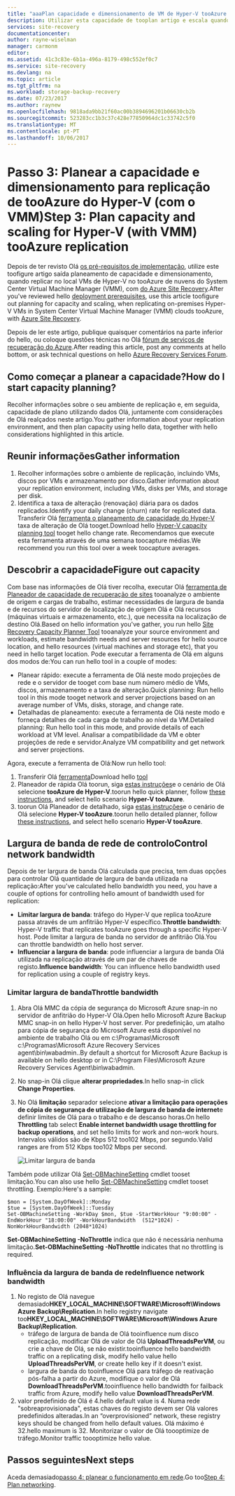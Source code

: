 ```yaml
---
title: "aaaPlan capacidade e dimensionamento de VM de Hyper-V tooAzure de replicação (com o VMM) com o Azure Site Recovery | Microsoft Docs"
description: Utilizar esta capacidade de tooplan artigo e escala quando replicar VMs de Hyper-V no VMM nuvens tooAzure, com o Azure Site Recovery
services: site-recovery
documentationcenter: 
author: rayne-wiselman
manager: carmonm
editor: 
ms.assetid: 41c3c83e-6b1a-496a-8179-498c552ef0c7
ms.service: site-recovery
ms.devlang: na
ms.topic: article
ms.tgt_pltfrm: na
ms.workload: storage-backup-recovery
ms.date: 07/23/2017
ms.author: raynew
ms.openlocfilehash: 9818ada9bb21f60ac00b3894696201b06630cb2b
ms.sourcegitcommit: 523283cc1b3c37c428e77850964dc1c33742c5f0
ms.translationtype: MT
ms.contentlocale: pt-PT
ms.lasthandoff: 10/06/2017
---
```

# <a name="step-3-plan-capacity-and-scaling-for-hyper-v-with-vmm-tooazure-replication"></a><span data-ttu-id="f3dcf-103">Passo 3: Planear a capacidade e dimensionamento para replicação de tooAzure do Hyper-V (com o VMM)</span><span class="sxs-lookup"><span data-stu-id="f3dcf-103">Step 3: Plan capacity and scaling for Hyper-V (with VMM) tooAzure replication</span></span>

<span data-ttu-id="f3dcf-104">Depois de ter revisto Olá [os pré-requisitos de implementação](vmm-to-azure-walkthrough-prerequisites.md), utilize este toofigure artigo saída planeamento de capacidade e dimensionamento, quando replicar no local VMs de Hyper-V no tooAzure de nuvens do System Center Virtual Machine Manager (VMM), com [do Azure Site Recovery](site-recovery-overview.md).</span><span class="sxs-lookup"><span data-stu-id="f3dcf-104">After you've reviewed hello [deployment prerequisites](vmm-to-azure-walkthrough-prerequisites.md), use this article toofigure out planning for capacity and scaling, when replicating on-premises Hyper-V VMs in System Center Virtual Machine Manager (VMM) clouds tooAzure, with [Azure Site Recovery](site-recovery-overview.md).</span></span>

<span data-ttu-id="f3dcf-105">Depois de ler este artigo, publique quaisquer comentários na parte inferior do hello, ou coloque questões técnicas no Olá [fórum de serviços de recuperação do Azure](https://social.msdn.microsoft.com/forums/azure/home?forum=hypervrecovmgr).</span><span class="sxs-lookup"><span data-stu-id="f3dcf-105">After reading this article, post any comments at hello bottom, or ask technical questions on hello [Azure Recovery Services Forum](https://social.msdn.microsoft.com/forums/azure/home?forum=hypervrecovmgr).</span></span>


## <a name="how-do-i-start-capacity-planning"></a><span data-ttu-id="f3dcf-106">Como começar a planear a capacidade?</span><span class="sxs-lookup"><span data-stu-id="f3dcf-106">How do I start capacity planning?</span></span>


<span data-ttu-id="f3dcf-107">Recolher informações sobre o seu ambiente de replicação e, em seguida, capacidade de plano utilizando dados Olá, juntamente com considerações de Olá realçados neste artigo.</span><span class="sxs-lookup"><span data-stu-id="f3dcf-107">You gather information about your replication environment, and then plan capacity using hello data, together with hello considerations highlighted in this article.</span></span>


## <a name="gather-information"></a><span data-ttu-id="f3dcf-108">Reunir informações</span><span class="sxs-lookup"><span data-stu-id="f3dcf-108">Gather information</span></span>

1. <span data-ttu-id="f3dcf-109">Recolher informações sobre o ambiente de replicação, incluindo VMs, discos por VMs e armazenamento por disco.</span><span class="sxs-lookup"><span data-stu-id="f3dcf-109">Gather information about your replication environment, including VMs, disks per VMs, and storage per disk.</span></span>
2. <span data-ttu-id="f3dcf-110">Identifica a taxa de alteração (renovação) diária para os dados replicados.</span><span class="sxs-lookup"><span data-stu-id="f3dcf-110">Identify your daily change (churn) rate for replicated data.</span></span> <span data-ttu-id="f3dcf-111">Transferir Olá [ferramenta o planeamento de capacidade do Hyper-V](https://www.microsoft.com/download/details.aspx?id=39057) taxa de alteração de Olá tooget.</span><span class="sxs-lookup"><span data-stu-id="f3dcf-111">Download hello [Hyper-V capacity planning tool](https://www.microsoft.com/download/details.aspx?id=39057) tooget hello change rate.</span></span> <span data-ttu-id="f3dcf-112">Recomendamos que execute esta ferramenta através de uma semana toocapture médias.</span><span class="sxs-lookup"><span data-stu-id="f3dcf-112">We recommend you run this tool over a week toocapture averages.</span></span>
 

## <a name="figure-out-capacity"></a><span data-ttu-id="f3dcf-113">Descobrir a capacidade</span><span class="sxs-lookup"><span data-stu-id="f3dcf-113">Figure out capacity</span></span>

<span data-ttu-id="f3dcf-114">Com base nas informações de Olá tiver recolha, executar Olá [ferramenta de Planeador de capacidade de recuperação de sites](http://aka.ms/asr-capacity-planner-excel) tooanalyze o ambiente de origem e cargas de trabalho, estimar necessidades de largura de banda e de recursos do servidor de localização de origem Olá e Olá recursos (máquinas virtuais e armazenamento, etc.), que necessita na localização de destino Olá.</span><span class="sxs-lookup"><span data-stu-id="f3dcf-114">Based on hello information you've gather, you run hello [Site Recovery Capacity Planner Tool](http://aka.ms/asr-capacity-planner-excel) tooanalyze your source environment and workloads, estimate bandwidth needs and server resources for hello source location, and hello resources (virtual machines and storage etc), that you need in hello target location.</span></span> <span data-ttu-id="f3dcf-115">Pode executar a ferramenta de Olá em alguns dos modos de:</span><span class="sxs-lookup"><span data-stu-id="f3dcf-115">You can run hello tool in a couple of modes:</span></span>

- <span data-ttu-id="f3dcf-116">Planear rápido: execute a ferramenta de Olá neste modo projeções de rede e o servidor de tooget com base num número médio de VMs, discos, armazenamento e a taxa de alteração.</span><span class="sxs-lookup"><span data-stu-id="f3dcf-116">Quick planning: Run hello tool in this mode tooget network and server projections based on an average number of VMs, disks, storage, and change rate.</span></span>
- <span data-ttu-id="f3dcf-117">Detalhadas de planeamento: execute a ferramenta de Olá neste modo e forneça detalhes de cada carga de trabalho ao nível da VM.</span><span class="sxs-lookup"><span data-stu-id="f3dcf-117">Detailed planning: Run hello tool in this mode, and provide details of each workload at VM level.</span></span> <span data-ttu-id="f3dcf-118">Analisar a compatibilidade da VM e obter projeções de rede e servidor.</span><span class="sxs-lookup"><span data-stu-id="f3dcf-118">Analyze VM compatibility and get network and server projections.</span></span>

<span data-ttu-id="f3dcf-119">Agora, execute a ferramenta de Olá:</span><span class="sxs-lookup"><span data-stu-id="f3dcf-119">Now run hello tool:</span></span>

1. <span data-ttu-id="f3dcf-120">Transferir Olá [ferramenta](http://aka.ms/asr-capacity-planner-excel)</span><span class="sxs-lookup"><span data-stu-id="f3dcf-120">Download hello [tool](http://aka.ms/asr-capacity-planner-excel)</span></span>
2. <span data-ttu-id="f3dcf-121">Planeador de rápida Olá toorun, siga [estas instruções](site-recovery-capacity-planner.md#run-the-quick-planner)e o cenário de Olá selecione **tooAzure de Hyper-V**.</span><span class="sxs-lookup"><span data-stu-id="f3dcf-121">toorun hello quick planner, follow [these instructions](site-recovery-capacity-planner.md#run-the-quick-planner), and select hello scenario **Hyper-V tooAzure**.</span></span>
3. <span data-ttu-id="f3dcf-122">toorun Olá Planeador de detalhado, siga [estas instruções](site-recovery-capacity-planner.md#run-the-detailed-planner)e o cenário de Olá selecione **Hyper-V tooAzure**.</span><span class="sxs-lookup"><span data-stu-id="f3dcf-122">toorun hello detailed planner, follow [these instructions](site-recovery-capacity-planner.md#run-the-detailed-planner), and select hello scenario **Hyper-V tooAzure**.</span></span>

## <a name="control-network-bandwidth"></a><span data-ttu-id="f3dcf-123">Largura de banda de rede de controlo</span><span class="sxs-lookup"><span data-stu-id="f3dcf-123">Control network bandwidth</span></span>

<span data-ttu-id="f3dcf-124">Depois de ter largura de banda Olá calculada que precisa, tem duas opções para controlar Olá quantidade de largura de banda utilizada na replicação:</span><span class="sxs-lookup"><span data-stu-id="f3dcf-124">After you've calculated hello bandwidth you need, you have a couple of options for controlling hello amount of bandwidth used for replication:</span></span>

* <span data-ttu-id="f3dcf-125">**Limitar largura de banda**: tráfego do Hyper-V que replica tooAzure passa através de um anfitrião Hyper-V específico.</span><span class="sxs-lookup"><span data-stu-id="f3dcf-125">**Throttle bandwidth**: Hyper-V traffic that replicates tooAzure goes through a specific Hyper-V host.</span></span> <span data-ttu-id="f3dcf-126">Pode limitar a largura de banda no servidor de anfitrião Olá.</span><span class="sxs-lookup"><span data-stu-id="f3dcf-126">You can throttle bandwidth on hello host server.</span></span>
* <span data-ttu-id="f3dcf-127">**Influenciar a largura de banda**: pode influenciar a largura de banda Olá utilizada na replicação através de um par de chaves de registo.</span><span class="sxs-lookup"><span data-stu-id="f3dcf-127">**Influence bandwidth**: You can influence hello bandwidth used for replication using a couple of registry keys.</span></span>

### <a name="throttle-bandwidth"></a><span data-ttu-id="f3dcf-128">Limitar largura de banda</span><span class="sxs-lookup"><span data-stu-id="f3dcf-128">Throttle bandwidth</span></span>
1. <span data-ttu-id="f3dcf-129">Abra Olá MMC da cópia de segurança do Microsoft Azure snap-in no servidor de anfitrião do Hyper-V Olá.</span><span class="sxs-lookup"><span data-stu-id="f3dcf-129">Open hello Microsoft Azure Backup MMC snap-in on hello Hyper-V host server.</span></span> <span data-ttu-id="f3dcf-130">Por predefinição, um atalho para cópia de segurança do Microsoft Azure está disponível no ambiente de trabalho Olá ou em c:\Programas\Microsoft c:\Programas\Microsoft Azure Recovery Services agent\bin\wabadmin..</span><span class="sxs-lookup"><span data-stu-id="f3dcf-130">By default a shortcut for Microsoft Azure Backup is available on hello desktop or in C:\Program Files\Microsoft Azure Recovery Services Agent\bin\wabadmin.</span></span>
2. <span data-ttu-id="f3dcf-131">No snap-in Olá clique **alterar propriedades**.</span><span class="sxs-lookup"><span data-stu-id="f3dcf-131">In hello snap-in click **Change Properties**.</span></span>
3. <span data-ttu-id="f3dcf-132">No Olá **limitação** separador selecione **ativar a limitação para operações de cópia de segurança de utilização de largura de banda de internet**e definir limites de Olá para o trabalho e de descanso horas.</span><span class="sxs-lookup"><span data-stu-id="f3dcf-132">On hello **Throttling** tab select **Enable internet bandwidth usage throttling for backup operations**, and set hello limits for work and non-work hours.</span></span> <span data-ttu-id="f3dcf-133">Intervalos válidos são de Kbps 512 too102 Mbps, por segundo.</span><span class="sxs-lookup"><span data-stu-id="f3dcf-133">Valid ranges are from 512 Kbps too102 Mbps per second.</span></span>

    ![Limitar largura de banda](./media/vmm-to-azure-walkthrough-capacity/throttle2.png)

<span data-ttu-id="f3dcf-135">Também pode utilizar Olá [Set-OBMachineSetting](https://technet.microsoft.com/library/hh770409.aspx) cmdlet tooset limitação.</span><span class="sxs-lookup"><span data-stu-id="f3dcf-135">You can also use hello [Set-OBMachineSetting](https://technet.microsoft.com/library/hh770409.aspx) cmdlet tooset throttling.</span></span> <span data-ttu-id="f3dcf-136">Exemplo:</span><span class="sxs-lookup"><span data-stu-id="f3dcf-136">Here's a sample:</span></span>

    $mon = [System.DayOfWeek]::Monday
    $tue = [System.DayOfWeek]::Tuesday
    Set-OBMachineSetting -WorkDay $mon, $tue -StartWorkHour "9:00:00" -EndWorkHour "18:00:00" -WorkHourBandwidth  (512*1024) -NonWorkHourBandwidth (2048*1024)

<span data-ttu-id="f3dcf-137">**Set-OBMachineSetting -NoThrottle** indica que não é necessária nenhuma limitação.</span><span class="sxs-lookup"><span data-stu-id="f3dcf-137">**Set-OBMachineSetting -NoThrottle** indicates that no throttling is required.</span></span>

### <a name="influence-network-bandwidth"></a><span data-ttu-id="f3dcf-138">Influência da largura de banda de rede</span><span class="sxs-lookup"><span data-stu-id="f3dcf-138">Influence network bandwidth</span></span>
1. <span data-ttu-id="f3dcf-139">No registo de Olá navegue demasiado**HKEY_LOCAL_MACHINE\SOFTWARE\Microsoft\Windows Azure Backup\Replication**.</span><span class="sxs-lookup"><span data-stu-id="f3dcf-139">In hello registry navigate too**HKEY_LOCAL_MACHINE\SOFTWARE\Microsoft\Windows Azure Backup\Replication**.</span></span>
   * <span data-ttu-id="f3dcf-140">tráfego de largura de banda de Olá tooinfluence num disco replicação, modificar Olá de valor de Olá **UploadThreadsPerVM**, ou crie a chave de Olá, se não existir.</span><span class="sxs-lookup"><span data-stu-id="f3dcf-140">tooinfluence hello bandwidth traffic on a replicating disk, modify hello value hello **UploadThreadsPerVM**, or create hello key if it doesn't exist.</span></span>
   * <span data-ttu-id="f3dcf-141">largura de banda do tooinfluence Olá para tráfego de reativação pós-falha a partir do Azure, modifique o valor de Olá **DownloadThreadsPerVM**.</span><span class="sxs-lookup"><span data-stu-id="f3dcf-141">tooinfluence hello bandwidth for failback traffic from Azure, modify hello value **DownloadThreadsPerVM**.</span></span>
2. <span data-ttu-id="f3dcf-142">valor predefinido de Olá é 4.</span><span class="sxs-lookup"><span data-stu-id="f3dcf-142">hello default value is 4.</span></span> <span data-ttu-id="f3dcf-143">Numa rede "sobreaprovisionada", estas chaves do registo devem ser Olá valores predefinidos alteradas.</span><span class="sxs-lookup"><span data-stu-id="f3dcf-143">In an “overprovisioned” network, these registry keys should be changed from hello default values.</span></span> <span data-ttu-id="f3dcf-144">Olá máximo é 32.</span><span class="sxs-lookup"><span data-stu-id="f3dcf-144">hello maximum is 32.</span></span> <span data-ttu-id="f3dcf-145">Monitorizar o valor de Olá toooptimize de tráfego.</span><span class="sxs-lookup"><span data-stu-id="f3dcf-145">Monitor traffic toooptimize hello value.</span></span>

## <a name="next-steps"></a><span data-ttu-id="f3dcf-146">Passos seguintes</span><span class="sxs-lookup"><span data-stu-id="f3dcf-146">Next steps</span></span>

<span data-ttu-id="f3dcf-147">Aceda demasiado[passo 4: planear o funcionamento em rede](vmm-to-azure-walkthrough-network.md).</span><span class="sxs-lookup"><span data-stu-id="f3dcf-147">Go too[Step 4: Plan networking](vmm-to-azure-walkthrough-network.md).</span></span>
